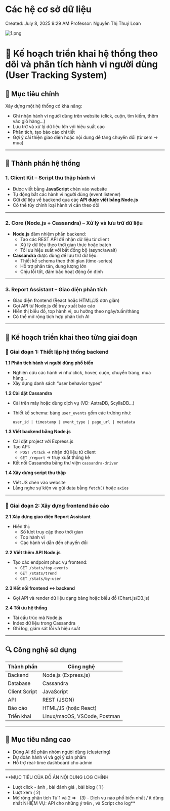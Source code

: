 # Các hệ cơ sở dữ liệu

Created: July 8, 2025 9:29 AM
Professor: Nguyễn Thị Thuý Loan

![1.png](Ca%CC%81c%20he%CC%A3%CC%82%20co%CC%9B%20so%CC%9B%CC%89%20du%CC%9B%CC%83%20lie%CC%A3%CC%82u%2022ad0549ccc680dc97f4f4678120e812/1.png)

# 🧠 Kế hoạch triển khai hệ thống theo dõi và phân tích hành vi người dùng (User Tracking System)

## 🌟 Mục tiêu chính

Xây dựng một hệ thống có khả năng:

- Ghi nhận hành vi người dùng trên website (click, cuộn, tìm kiếm, thêm vào giỏ hàng…)
- Lưu trữ và xử lý dữ liệu lớn với hiệu suất cao
- Phân tích, tạo báo cáo chi tiết
- Gợi ý cải thiện giao diện hoặc nội dung để tăng chuyển đổi (từ xem → mua)

---

## 🧱 Thành phần hệ thống

### 1. **Client Kit – Script thu thập hành vi**

- Được viết bằng **JavaScript** chèn vào website
- Tự động bắt các hành vi người dùng (event listener)
- Gửi dữ liệu về backend qua các **API được viết bằng Node.js**
- Có thể tùy chỉnh loại hành vi cần theo dõi

---

### 2. **Core (Node.js + Cassandra) – Xử lý và lưu trữ dữ liệu**

- **Node.js** đảm nhiệm phần backend:
    - Tạo các REST API để nhận dữ liệu từ client
    - Xử lý dữ liệu theo thời gian thực hoặc batch
    - Tối ưu hiệu suất với bất đồng bộ (async/await)
- **Cassandra** được dùng để lưu trữ dữ liệu:
    - Thiết kế schema theo thời gian (time-series)
    - Hỗ trợ phân tán, dung lượng lớn
    - Chịu lỗi tốt, đảm bảo hoạt động ổn định

---

### 3. **Report Assistant – Giao diện phân tích**

- Giao diện frontend (React hoặc HTML/JS đơn giản)
- Gọi API từ Node.js để truy xuất báo cáo
- Hiển thị biểu đồ, top hành vi, xu hướng theo ngày/tuần/tháng
- Có thể mở rộng tích hợp phân tích AI

---

## 🚀 Kế hoạch triển khai theo từng giai đoạn

### 🔹 Giai đoạn 1: Thiết lập hệ thống backend

**1.1 Phân tích hành vi người dùng phổ biến**

- Nghiên cứu các hành vi như click, hover, cuộn, chuyển trang, mua hàng…
- Xây dựng danh sách “user behavior types”

**1.2 Cài đặt Cassandra**

- Cài trên máy hoặc dùng dịch vụ (VD: AstraDB, ScyllaDB…)
- Thiết kế schema: bảng `user_events` gồm các trường như:
    
    ```
    user_id | timestamp | event_type | page_url | metadata
    
    ```
    

**1.3 Viết backend bằng Node.js**

- Cài đặt project với Express.js
- Tạo API:
    - `POST /track` → nhận dữ liệu từ client
    - `GET /report` → truy xuất thống kê
- Kết nối Cassandra bằng thư viện `cassandra-driver`

**1.4 Xây dựng script thu thập**

- Viết JS chèn vào website
- Lắng nghe sự kiện và gửi data bằng `fetch()` hoặc `axios`

---

### 🔹 Giai đoạn 2: Xây dựng frontend báo cáo

**2.1 Xây dựng giao diện Report Assistant**

- Hiển thị:
    - Số lượt truy cập theo thời gian
    - Top hành vi
    - Các hành vi dẫn đến chuyển đổi

**2.2 Viết thêm API Node.js**

- Tạo các endpoint phục vụ frontend:
    - `GET /stats/top-events`
    - `GET /stats/trend`
    - `GET /stats/by-user`

**2.3 Kết nối frontend ↔ backend**

- Gọi API và render dữ liệu dạng bảng hoặc biểu đồ (Chart.js/D3.js)

**2.4 Tối ưu hệ thống**

- Tái cấu trúc mã Node.js
- Index dữ liệu trong Cassandra
- Ghi log, giám sát lỗi và hiệu suất

---

## 🔍 Công nghệ sử dụng

| Thành phần | Công nghệ |
| --- | --- |
| Backend | Node.js (Express.js) |
| Database | Cassandra |
| Client Script | JavaScript |
| API | REST (JSON) |
| Báo cáo | HTML/JS (hoặc React) |
| Triển khai | Linux/macOS, VSCode, Postman |

---

## 🧭 Mục tiêu nâng cao

- Dùng AI để phân nhóm người dùng (clustering)
- Dự đoán hành vi và gợi ý sản phẩm
- Hỗ trợ real-time dashboard cho admin

---

**MỤC TIÊU CỦA ĐỒ ÁN
NỘI DUNG LOG CHÍNH
- Lượt click - ảnh , bài đánh giá , bài blog ( 1 )
- Lượt xem	( 2)
- Mở rộng phân tích Từ 1 và 2 =>   (3)	- Dịch vụ nào phổ biến nhất / ít dùng nhất
NHIỆM VỤ: API cho những ý trên , và Script cho log**